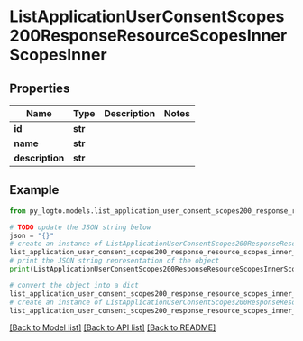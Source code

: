 # ListApplicationUserConsentScopes200ResponseResourceScopesInnerScopesInner


## Properties

Name | Type | Description | Notes
------------ | ------------- | ------------- | -------------
**id** | **str** |  | 
**name** | **str** |  | 
**description** | **str** |  | 

## Example

```python
from py_logto.models.list_application_user_consent_scopes200_response_resource_scopes_inner_scopes_inner import ListApplicationUserConsentScopes200ResponseResourceScopesInnerScopesInner

# TODO update the JSON string below
json = "{}"
# create an instance of ListApplicationUserConsentScopes200ResponseResourceScopesInnerScopesInner from a JSON string
list_application_user_consent_scopes200_response_resource_scopes_inner_scopes_inner_instance = ListApplicationUserConsentScopes200ResponseResourceScopesInnerScopesInner.from_json(json)
# print the JSON string representation of the object
print(ListApplicationUserConsentScopes200ResponseResourceScopesInnerScopesInner.to_json())

# convert the object into a dict
list_application_user_consent_scopes200_response_resource_scopes_inner_scopes_inner_dict = list_application_user_consent_scopes200_response_resource_scopes_inner_scopes_inner_instance.to_dict()
# create an instance of ListApplicationUserConsentScopes200ResponseResourceScopesInnerScopesInner from a dict
list_application_user_consent_scopes200_response_resource_scopes_inner_scopes_inner_from_dict = ListApplicationUserConsentScopes200ResponseResourceScopesInnerScopesInner.from_dict(list_application_user_consent_scopes200_response_resource_scopes_inner_scopes_inner_dict)
```
[[Back to Model list]](../README.md#documentation-for-models) [[Back to API list]](../README.md#documentation-for-api-endpoints) [[Back to README]](../README.md)


